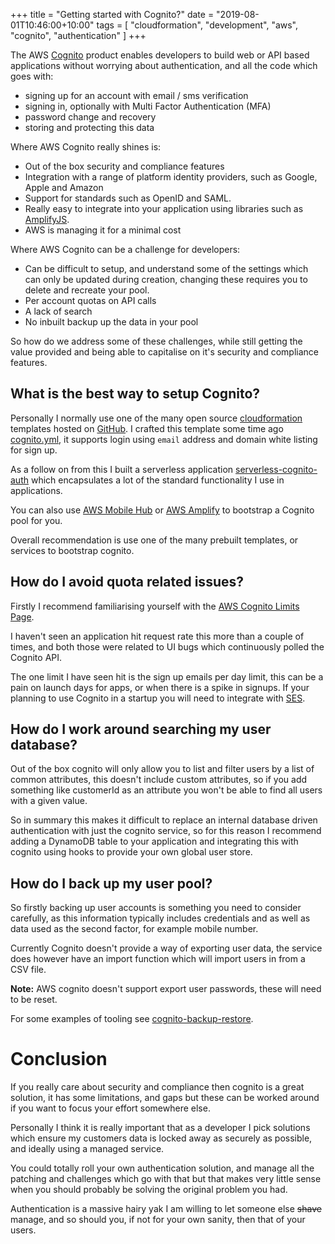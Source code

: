+++
title = "Getting started with Cognito?"
date = "2019-08-01T10:46:00+10:00"
tags = [ "cloudformation", "development", "aws", "cognito", "authentication" ]
+++

The AWS [Cognito](https://aws.amazon.com/cognito/) product enables developers to build web or API based applications without worrying about authentication, and all the code which goes with:

* signing up for an account with email / sms verification
* signing in, optionally with Multi Factor Authentication (MFA)
* password change and recovery
* storing and protecting this data

Where AWS Cognito really shines is:

* Out of the box security and compliance features
* Integration with a range of platform identity providers, such as Google, Apple and Amazon
* Support for standards such as OpenID and SAML.
* Really easy to integrate into your application using libraries such as [AmplifyJS](https://github.com/aws-amplify/amplify-js).
* AWS is managing it for a minimal cost

Where AWS Cognito can be a challenge for developers:

* Can be difficult to setup, and understand some of the settings which can only be updated during creation, changing these requires you to delete and recreate your pool.
* Per account quotas on API calls
* A lack of search
* No inbuilt backup up the data in your pool

So how do we address some of these challenges, while still getting the value provided and being able to capitalise on it's security and compliance features.

## What is the best way to setup Cognito?

Personally I normally use one of the many open source [cloudformation](https://aws.amazon.com/cloudformation/) templates hosted on [GitHub](https://github.com/). I crafted this template some time ago [cognito.yml](https://gist.github.com/wolfeidau/70531fc1a593c0bad7fb9ebc9ae82580), it supports login using `email` address and domain white listing for sign up.

As a follow on from this I built a serverless application [serverless-cognito-auth](https://github.com/wolfeidau/serverless-cognito-auth) which encapsulates a lot of the standard functionality I use in applications.

You can also use [AWS Mobile Hub](https://docs.aws.amazon.com/aws-mobile/latest/developerguide/mobile-hub-features.html) or [AWS Amplify](https://aws.amazon.com/amplify/) to bootstrap a Cognito pool for you. 

Overall recommendation is use one of the many prebuilt templates, or services to bootstrap cognito.

## How do I avoid quota related issues?

Firstly I recommend familiarising yourself with the [AWS Cognito Limits Page](https://docs.aws.amazon.com/cognito/latest/developerguide/limits.html).

I haven't seen an application hit request rate this more than a couple of times, and both those were related to UI bugs which continuously polled the Cognito API.

The one limit I have seen hit is the sign up emails per day limit, this can be a pain on launch days for apps, or when there is a spike in signups. If your planning to use Cognito in a startup you will need to integrate with [SES](https://aws.amazon.com/ses/).

## How do I work around searching my user database?

Out of the box cognito will only allow you to list and filter users by a list of common attributes, this doesn't include custom attributes, so if you add something like customerId as an attribute you won't be able to find all users with a given value.

So in summary this makes it difficult to replace an internal database driven authentication with just the cognito service, so for this reason I recommend adding a DynamoDB table to your application and integrating this with cognito using hooks to provide your own global user store.

## How do I back up my user pool?

So firstly backing up user accounts is something you need to consider carefully, as this information typically includes credentials and as well as data used as the second factor, for example mobile number.

Currently Cognito doesn't provide a way of exporting user data, the service does however have an import function which will import users in from a CSV file. 

**Note:** AWS cognito doesn't support export user passwords, these will need to be reset.

For some examples of tooling see [cognito-backup-restore](https://www.npmjs.com/package/cognito-backup-restore).

# Conclusion

If you really care about security and compliance then cognito is a great solution, it has some limitations, and gaps but these can be worked around if you want to focus your effort somewhere else.

Personally I think it is really important that as a developer I pick solutions which ensure my customers data is locked away as securely as possible, and ideally using a managed service. 

You could totally roll your own authentication solution, and manage all the patching and challenges which go with that but that makes very little sense when you should probably be solving the original problem you had.

Authentication is a massive hairy yak I am willing to let someone else ~~shave~~ manage, and so should you, if not for your own sanity, then that of your users.